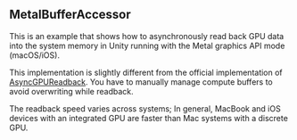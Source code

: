 MetalBufferAccessor
-------------------

This is an example that shows how to asynchronously read back GPU data into the
system memory in Unity running with the Metal graphics API mode (macOS/iOS).

This implementation is slightly different from the official implementation of
[AsyncGPUReadback]. You have to manually manage compute buffers to avoid
overwriting while readback.

The readback speed varies across systems; In general, MacBook and iOS devices
with an integrated GPU are faster than Mac systems with a discrete GPU.

[AsyncGPUReadback]: https://docs.unity3d.com/2018.1/Documentation/ScriptReference/Experimental.Rendering.AsyncGPUReadback.html

